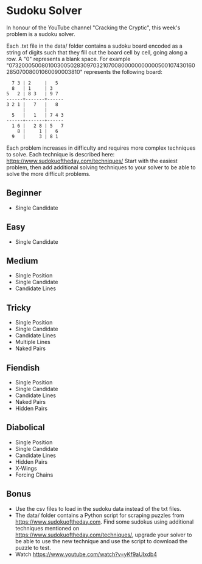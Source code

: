 # Sudoku Solver

In honour of the YouTube channel "Cracking the Cryptic",
this week's problem is a sudoku solver.

Each .txt file in the data/ folder contains a sudoku board encoded as a string of digits
such that they fill out the board cell by cell, going along a row.
A "0" represents a blank space.
For example "073200050080100300502830970321070080000000000050010743016028507008001060090003810"
represents the following board:

```
  7 3 | 2     |   5  
  8   | 1     | 3    
5   2 | 8 3   | 9 7  
------+-------+------
3 2 1 |   7   |   8  
      |       |      
  5   |   1   | 7 4 3
------+-------+------
  1 6 |   2 8 | 5   7
    8 |     1 |   6  
  9   |     3 | 8 1  
```

Each problem increases in difficulty and requires more complex techniques to solve.
Each technique is described here: https://www.sudokuoftheday.com/techniques/
Start with the easiest problem,
then add additional solving techniques to your solver
to be able to solve the more difficult problems.


## Beginner

* Single Candidate

## Easy

* Single Candidate

## Medium

* Single Position
* Single Candidate
* Candidate Lines

## Tricky

* Single Position
* Single Candidate
* Candidate Lines
* Multiple Lines
* Naked Pairs

## Fiendish

* Single Position
* Single Candidate
* Candidate Lines
* Naked Pairs
* Hidden Pairs

## Diabolical

* Single Position
* Single Candidate
* Candidate Lines
* Hidden Pairs
* X-Wings
* Forcing Chains

## Bonus

* Use the csv files to load in the sudoku data instead of the txt files.
* The data/ folder contains a Python script for scraping puzzles from
  https://www.sudokuoftheday.com.
  Find some sudokus using additional techniques mentioned on
  https://www.sudokuoftheday.com/techniques/,
  upgrade your solver to be able to use the new technique
  and use the script to download the puzzle to test.
* Watch https://www.youtube.com/watch?v=yKf9aUIxdb4
